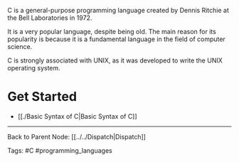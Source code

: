 C is a general-purpose programming language created by Dennis Ritchie at the Bell Laboratories in 1972.

It is a very popular language, despite being old. The main reason for its popularity is because it is a fundamental language in the field of computer science.

C is strongly associated with UNIX, as it was developed to write the UNIX operating system.

# Get Started

- [[./Basic Syntax of C|Basic Syntax of C]]

---

Back to Parent Node: [[../../Dispatch|Dispatch]]

Tags: #C #programming_languages